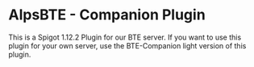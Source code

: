 # AlpsBTE - Companion Plugin

This is a Spigot 1.12.2 Plugin for our BTE server. If you want to use this plugin for your own server, use the BTE-Companion light version of this plugin.
